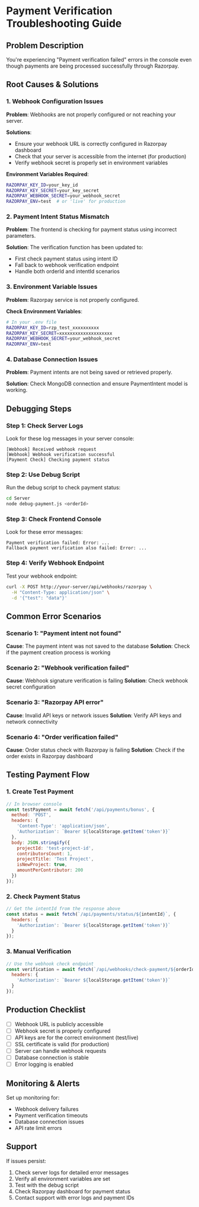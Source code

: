 # Payment Verification Troubleshooting Guide

## Problem Description
You're experiencing "Payment verification failed" errors in the console even though payments are being processed successfully through Razorpay.

## Root Causes & Solutions

### 1. **Webhook Configuration Issues**

**Problem**: Webhooks are not properly configured or not reaching your server.

**Solutions**:
- Ensure your webhook URL is correctly configured in Razorpay dashboard
- Check that your server is accessible from the internet (for production)
- Verify webhook secret is properly set in environment variables

**Environment Variables Required**:
```bash
RAZORPAY_KEY_ID=your_key_id
RAZORPAY_KEY_SECRET=your_key_secret
RAZORPAY_WEBHOOK_SECRET=your_webhook_secret
RAZORPAY_ENV=test  # or 'live' for production
```

### 2. **Payment Intent Status Mismatch**

**Problem**: The frontend is checking for payment status using incorrect parameters.

**Solution**: The verification function has been updated to:
- First check payment status using intent ID
- Fall back to webhook verification endpoint
- Handle both orderId and intentId scenarios

### 3. **Environment Variable Issues**

**Problem**: Razorpay service is not properly configured.

**Check Environment Variables**:
```bash
# In your .env file
RAZORPAY_KEY_ID=rzp_test_xxxxxxxxxx
RAZORPAY_KEY_SECRET=xxxxxxxxxxxxxxxxxxxx
RAZORPAY_WEBHOOK_SECRET=your_webhook_secret
RAZORPAY_ENV=test
```

### 4. **Database Connection Issues**

**Problem**: Payment intents are not being saved or retrieved properly.

**Solution**: Check MongoDB connection and ensure PaymentIntent model is working.

## Debugging Steps

### Step 1: Check Server Logs
Look for these log messages in your server console:
```
[Webhook] Received webhook request
[Webhook] Webhook verification successful
[Payment Check] Checking payment status
```

### Step 2: Use Debug Script
Run the debug script to check payment status:
```bash
cd Server
node debug-payment.js <orderId>
```

### Step 3: Check Frontend Console
Look for these error messages:
```
Payment verification failed: Error: ...
Fallback payment verification also failed: Error: ...
```

### Step 4: Verify Webhook Endpoint
Test your webhook endpoint:
```bash
curl -X POST http://your-server/api/webhooks/razorpay \
  -H "Content-Type: application/json" \
  -d '{"test": "data"}'
```

## Common Error Scenarios

### Scenario 1: "Payment intent not found"
**Cause**: The payment intent was not saved to the database
**Solution**: Check if the payment creation process is working

### Scenario 2: "Webhook verification failed"
**Cause**: Webhook signature verification is failing
**Solution**: Check webhook secret configuration

### Scenario 3: "Razorpay API error"
**Cause**: Invalid API keys or network issues
**Solution**: Verify API keys and network connectivity

### Scenario 4: "Order verification failed"
**Cause**: Order status check with Razorpay is failing
**Solution**: Check if the order exists in Razorpay dashboard

## Testing Payment Flow

### 1. Create Test Payment
```javascript
// In browser console
const testPayment = await fetch('/api/payments/bonus', {
  method: 'POST',
  headers: {
    'Content-Type': 'application/json',
    'Authorization': `Bearer ${localStorage.getItem('token')}`
  },
  body: JSON.stringify({
    projectId: 'test-project-id',
    contributorsCount: 1,
    projectTitle: 'Test Project',
    isNewProject: true,
    amountPerContributor: 200
  })
});
```

### 2. Check Payment Status
```javascript
// Get the intentId from the response above
const status = await fetch(`/api/payments/status/${intentId}`, {
  headers: {
    'Authorization': `Bearer ${localStorage.getItem('token')}`
  }
});
```

### 3. Manual Verification
```javascript
// Use the webhook check endpoint
const verification = await fetch(`/api/webhooks/check-payment/${orderId}`, {
  headers: {
    'Authorization': `Bearer ${localStorage.getItem('token')}`
  }
});
```

## Production Checklist

- [ ] Webhook URL is publicly accessible
- [ ] Webhook secret is properly configured
- [ ] API keys are for the correct environment (test/live)
- [ ] SSL certificate is valid (for production)
- [ ] Server can handle webhook requests
- [ ] Database connection is stable
- [ ] Error logging is enabled

## Monitoring & Alerts

Set up monitoring for:
- Webhook delivery failures
- Payment verification timeouts
- Database connection issues
- API rate limit errors

## Support

If issues persist:
1. Check server logs for detailed error messages
2. Verify all environment variables are set
3. Test with the debug script
4. Check Razorpay dashboard for payment status
5. Contact support with error logs and payment IDs
